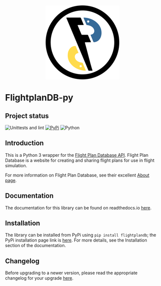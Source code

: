 <p align="center">
    <img src="https://raw.githubusercontent.com/PH-KDX/flightplandb-py/feature/artwork/png/240x240.png" alt="FlightPlanDB-py logo">
</p>

# FlightplanDB-py

## Project status
![Unittests and lint](https://github.com/PH-KDX/flightplandb-py/actions/workflows/test_and_lint.yml/badge.svg)
[![PyPi](https://img.shields.io/pypi/v/flightplandb.svg)](https://pypi.org/project/flightplandb/)
![Python](https://img.shields.io/pypi/pyversions/flightplandb.svg)

## Introduction
This is a Python 3 wrapper for the [Flight Plan Database API](https://flightplandatabase.com/dev/api). Flight Plan Database is a website for creating and sharing flight plans for use in flight simulation.

For more information on Flight Plan Database, see their excellent [About page](https://flightplandatabase.com/about).

## Documentation
The documentation for this library can be found on readthedocs.io [here](https://flightplandb-py.readthedocs.io/).

## Installation
The library can be installed from PyPi using `pip install flightplandb`;
the PyPi installation page link is [here](https://pypi.org/project/flightplandb/). For more details, see the Installation section of the documentation.

## Changelog
Before upgrading to a newer version, please read the appropriate changelog for your upgrade [here](https://flightplandb-py.readthedocs.io/en/stable/user/changelog.html).